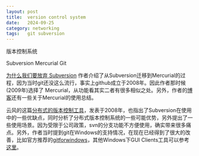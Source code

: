```yaml
---
layout: post
title:  version control system
date:   2024-09-25
category: networking 
tags:   git subversion  
---
```


版本控制系统

Subversion Mercurial Git

[为什么我们要放弃 Subversion](https://www.infoq.cn/article/thoughtworks-practice-partiv/)
作者介绍了从Subversion迁移到Mercurial的过程，因为当时git还没这么流行，事实上github成立于2008年。因此作者那时候(2009年)选择了
Mercurial，从功能看其实二者有很多相似之处。另外，作者的[博客](https://iamhukai.blogspot.com)还有一些关于Mercurial的使用总结。

云风的这篇[分布式的版本控制工具](https://blog.codingnow.com/2008/01/distributed_version_control.html)，发表于2008年，也指出了Subversion在使用中的一些优缺点，同时分析了分布式版本控制系统的一些可能优势，另外提出了一些使用场景。因为受限于公司政策，svn的分支功能不方便使用，确实带来很多痛点。另外，作者当时提到git在Windows的支持情况，在现在已经得到了很大的改善，比如官方推荐的[gitforwindows](https://gitforwindows.org/)，其他Windows下GUI Clients工具可以参考[这里](https://git-scm.com/download/guis?os=windows)。